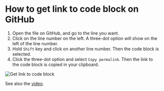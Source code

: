 # How to get link to code block on GitHub #

1. Open the file on GitHub, and go to the line you want.
1. Click on the line number on the left.  A three-dot option will show
   on the left of the line number.
1. Hold `Shift` key and click on another line number.  Then the code
   block is selected.
1. Click the three-dot option and select `Copy permalink`.  Then the
   link to the code block is copied in your clipboard.

![Get link to code block](figure/link-github-code.gif "demo")

See also the [video](video/link-github-code.mp4 "demo").


